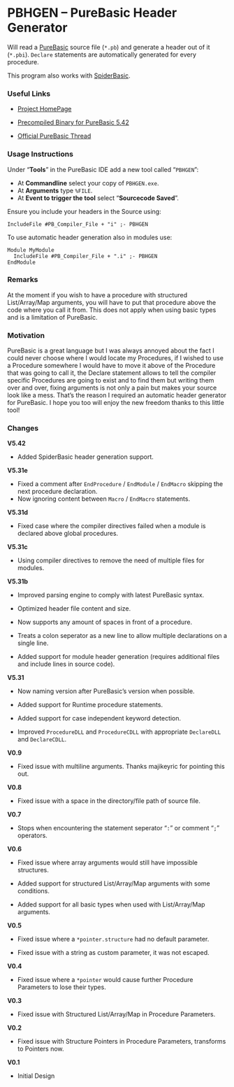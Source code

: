 PBHGEN – PureBasic Header Generator
===================================

Will read a [PureBasic](http://www.purebasic.com/) source file (`*.pb`) and generate a header out of it (`*.pbi`). `Declare` statements are automatically generated for every procedure.

This program also works with [SpiderBasic](https://www.spiderbasic.com/).

### Useful Links

-   [Project HomePage](https://00laboratories.com/downloads/software/purebasic-header-generator)

-   [Precompiled Binary for PureBasic 5.42](https://00laboratories.com/wp-content/uploads/2018/06/PBHGEN542.7z)

-   [Official PureBasic Thread](http://www.purebasic.fr/english/viewtopic.php?f=27&t=53414)

### Usage Instructions

Under “**Tools**” in the PureBasic IDE add a new tool called “`PBHGEN`”:

-   At **Commandline** select your copy of `PBHGEN.exe`.
-   At **Arguments** type `%FILE`.
-   At **Event to trigger the tool** select “**Sourcecode Saved**”.

Ensure you include your headers in the Source using:

``` {.purebasic}
IncludeFile #PB_Compiler_File + "i" ;- PBHGEN
```

To use automatic header generation also in modules use:

``` {.purebasic}
Module MyModule
  IncludeFile #PB_Compiler_File + ".i" ;- PBHGEN
EndModule
```

### Remarks

At the moment if you wish to have a procedure with structured List/Array/Map arguments, you will have to put that procedure above the code where you call it from. This does not apply when using basic types and is a limitation of PureBasic.

### Motivation

PureBasic is a great language but I was always annoyed about the fact I could never choose where I would locate my Procedures, if I wished to use a Procedure somewhere I would have to move it above of the Procedure that was going to call it, the Declare statement allows to tell the compiler specific Procedures are going to exist and to find them but writing them over and over, fixing arguments is not only a pain but makes your source look like a mess. That’s the reason I required an automatic header generator for PureBasic. I hope you too will enjoy the new freedom thanks to this little tool!

### Changes

**V5.42**

-   Added SpiderBasic header generation support.

**V5.31e**

-   Fixed a comment after `EndProcedure` / `EndModule` / `EndMacro` skipping the next procedure declaration.
-   Now ignoring content between `Macro` / `EndMacro` statements.

**V5.31d**

-   Fixed case where the compiler directives failed when a module is declared above global procedures.

**V5.31c**

-   Using compiler directives to remove the need of multiple files for modules.

**V5.31b**

-   Improved parsing engine to comply with latest PureBasic syntax.

-   Optimized header file content and size.

-   Now supports any amount of spaces in front of a procedure.

-   Treats a colon seperator as a new line to allow multiple declarations on a single line.

-   Added support for module header generation (requires additional files and include lines in source code).

**V5.31**

-   Now naming version after PureBasic’s version when possible.

-   Added support for Runtime procedure statements.

-   Added support for case independent keyword detection.

-   Improved `ProcedureDLL` and `ProcedureCDLL` with appropriate `DeclareDLL` and `DeclareCDLL`.

**V0.9**

-   Fixed issue with multiline arguments. Thanks majikeyric for pointing this out.

**V0.8**

-   Fixed issue with a space in the directory/file path of source file.

**V0.7**

-   Stops when encountering the statement seperator “`:`” or comment “`;`” operators.

**V0.6**

-   Fixed issue where array arguments would still have impossible structures.

-   Added support for structured List/Array/Map arguments with some conditions.

-   Added support for all basic types when used with List/Array/Map arguments.

**V0.5**

-   Fixed issue where a `*pointer.structure` had no default parameter.

-   Fixed issue with a string as custom parameter, it was not escaped.

**V0.4**

-   Fixed issue where a `*pointer` would cause further Procedure Parameters to lose their types.

**V0.3**

-   Fixed issue with Structured List/Array/Map in Procedure Parameters.

**V0.2**

-   Fixed issue with Structure Pointers in Procedure Parameters, transforms to Pointers now.

**V0.1**

-   Initial Design

